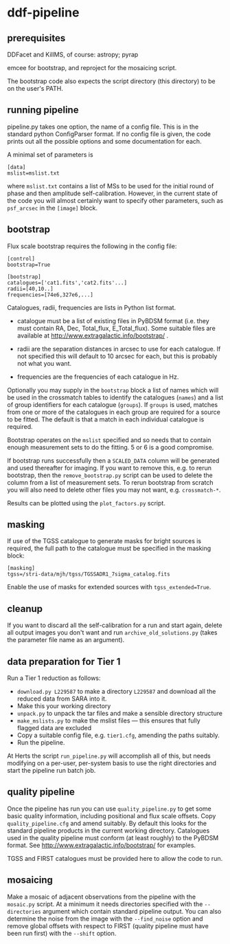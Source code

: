 # ddf-pipeline

## prerequisites

DDFacet and KillMS, of course: astropy; pyrap

emcee for bootstrap, and
reproject for the mosaicing script.

The bootstrap code also expects the script directory (this directory)
to be on the user's PATH.

## running pipeline

pipeline.py takes one option, the name of a config file. This is in the standard python ConfigParser format. If no config file is given, the code prints out all the possible options and some documentation
for each.

A minimal set of parameters is

```
[data]
mslist=mslist.txt
```
where `mslist.txt` contains a list of MSs to be used for the initial round of phase and then amplitude self-calibration. However, in the current state of the code you will almost certainly want to specify other parameters, such as `psf_arcsec` in the `[image]` block.

## bootstrap

Flux scale bootstrap requires the following in the config file:

```
[control]
bootstrap=True

[bootstrap]
catalogues=['cat1.fits','cat2.fits'...]
radii=[40,10..]
frequencies=[74e6,327e6,...]
```

Catalogues, radii, frequencies are lists in Python list
format.

* catalogue must be a list of existing files in PyBDSM format
(i.e. they must contain RA, Dec, Total_flux, E_Total_flux). Some suitable
files are available at http://www.extragalactic.info/bootstrap/ . 

* radii are the separation distances in arcsec to use for each catalogue. If not specified this will default to 10 arcsec for each, but this is probably not what you want.

* frequencies are the frequencies of each catalogue in Hz.

Optionally you may supply in the `bootstrap` block a list of names which will be used in the
crossmatch tables to identify the catalogues (`names`) and a
list of group identifiers for each catalogue (`groups`). If `groups` is used, matches from one or more of the catalogues in each group are required for a source to be fitted. The default is that a match in each individual catalogue is required.

Bootstrap operates on the `mslist` specified and so needs that to contain enough measurement sets to do the fitting. 5 or 6 is a good compromise.

If bootstrap runs successfully then a `SCALED_DATA` column will be generated and used thereafter for imaging. If you want to remove this, e.g. to rerun bootstrap, then the `remove_bootstrap.py` script can be used to delete the column from a list of measurement sets. To rerun bootstrap from scratch you will also need to delete other files you may not want, e.g. `crossmatch-*`.

Results can be plotted using the `plot_factors.py` script.

## masking

If use of the TGSS catalogue to generate masks for bright sources is required, the full path to the catalogue must be specified in the masking block:

```
[masking]
tgss=/stri-data/mjh/tgss/TGSSADR1_7sigma_catalog.fits
```

Enable the use of masks for extended sources with `tgss_extended=True`.

## cleanup

If you want to discard all the self-calibration for a run and start again, delete all output images you don't want and run `archive_old_solutions.py` (takes the parameter file name as an argument).

## data preparation for Tier 1

Run a Tier 1 reduction as follows:

* `download.py L229587` to make a directory `L229587` and download all the reduced data from SARA into it.
* Make this your working directory
* `unpack.py` to unpack the tar files and make a sensible directory structure
* `make_mslists.py` to make the mslist files &mdash; this ensures that fully flagged data are excluded
* Copy a suitable config file, e.g. `tier1.cfg`, amending the paths suitably.
* Run the pipeline.

At Herts the script `run_pipeline.py` will accomplish all of this, but
needs modifying on a per-user, per-system basis to use the right
directories and start the pipeline run batch job.

## quality pipeline

Once the pipeline has run you can use `quality_pipeline.py` to get
some basic quality information, including positional and flux scale
offsets. Copy `quality_pipeline.cfg` and amend suitably. By default
this looks for the standard pipeline products in the current working
directory. Catalogues used in the quality pipeline must conform (at
least roughly) to the PyBDSM format. See
http://www.extragalactic.info/bootstrap/ for examples.

TGSS and FIRST catalogues must be provided here to allow the code to run.

## mosaicing

Make a mosaic of adjacent observations from the pipeline with the
`mosaic.py` script. At a minimum it needs directories specified with
the `--directories` argument which contain standard pipeline
output. You can also determine the noise from the image with the
`--find_noise` option and remove global offsets with respect to FIRST
(quality pipeline must have been run first) with the `--shift` option.
